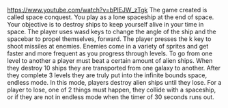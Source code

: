 https://www.youtube.com/watch?v=bPlEJW_zTgk
The game created is called space conquest. You play as a lone spaceship at the end of space. Your objective is to destroy ships to keep yourself alive in your time in space.
The player uses wasd keys to change the angle of the ship and the spacebar to propel themselves, forward. The player presses the k key to shoot missiles at enemies.
Enemies come in a variety of sprites and get faster and more frequent as you progress through levels. To go from one level to another a player must beat a certain amount of alien ships. When they destroy 10 ships they are transported from one galaxy to another. After they complete 3 levels they are truly put into the infinite bounds space, endless mode. In this mode, players destroy alien ships until they lose. For a player to lose, one of 2 things must happen, they collide with a spaceship, or if they are not in endless mode when the timer of 30 seconds runs out.
